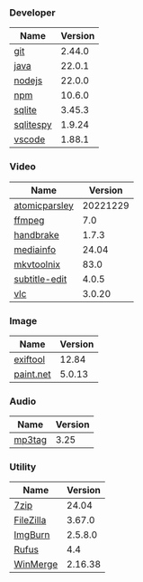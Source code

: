 
### Developer
Name                                                                       | Version
----                                                                       | -------
[git](https://github.com/git-for-windows/git/releases)                     | 2.44.0
[java](https://www.oracle.com/java/technologies/downloads/)                | 22.0.1
[nodejs](https://nodejs.org/en/download/current/)                          | 22.0.0
[npm](https://github.com/npm/cli)                                          | 10.6.0
[sqlite](http://www.sqlite.org/download.html)                              | 3.45.3
[sqlitespy](http://www.yunqa.de/delphi/doku.php/products/sqlitespy/index)  | 1.9.24
[vscode](https://code.visualstudio.com/updates)                            | 1.88.1

### Video
Name                                                                       | Version
----                                                                       | -------
[atomicparsley](https://github.com/wez/atomicparsley)                      | 20221229
[ffmpeg](http://www.ffmpeg.org/download.html)                              | 7.0
[handbrake](http://handbrake.fr/downloads.php)                             | 1.7.3
[mediainfo](http://mediaarea.net/us/MediaInfo/Download/Windows)            | 24.04
[mkvtoolnix](https://mkvtoolnix.download/downloads.html)                   | 83.0
[subtitle-edit](https://github.com/SubtitleEdit/subtitleedit/releases)     | 4.0.5
[vlc](https://www.videolan.org/vlc/download-windows.html)                  | 3.0.20

### Image
Name                                                                       | Version
----                                                                       | -------
[exiftool](http://www.sno.phy.queensu.ca/~phil/exiftool/)                  | 12.84
[paint.net](http://www.getpaint.net/download.html)                         | 5.0.13

### Audio
Name                                                                       | Version
----                                                                       | -------
[mp3tag](http://www.mp3tag.de/en/download.html)                            | 3.25

### Utility
Name                                                                       | Version
----                                                                       | -------
[7zip](http://www.7-zip.org/download.html)                                 | 24.04
[FileZilla](https://filezilla-project.org/download.php?show_all=1)         | 3.67.0
[ImgBurn](http://www.imgburn.com/index.php?act=download)                   | 2.5.8.0
[Rufus](https://github.com/pbatard/rufus/releases)                         | 4.4
[WinMerge](http://winmerge.org/downloads/)                                 | 2.16.38
